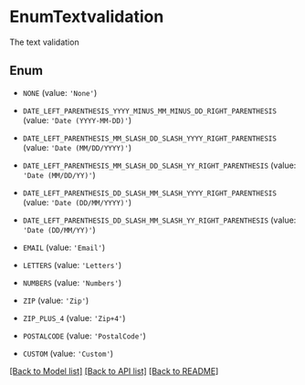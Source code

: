 # EnumTextvalidation

The text validation

## Enum

* `NONE` (value: `'None'`)

* `DATE_LEFT_PARENTHESIS_YYYY_MINUS_MM_MINUS_DD_RIGHT_PARENTHESIS` (value: `'Date (YYYY-MM-DD)'`)

* `DATE_LEFT_PARENTHESIS_MM_SLASH_DD_SLASH_YYYY_RIGHT_PARENTHESIS` (value: `'Date (MM/DD/YYYY)'`)

* `DATE_LEFT_PARENTHESIS_MM_SLASH_DD_SLASH_YY_RIGHT_PARENTHESIS` (value: `'Date (MM/DD/YY)'`)

* `DATE_LEFT_PARENTHESIS_DD_SLASH_MM_SLASH_YYYY_RIGHT_PARENTHESIS` (value: `'Date (DD/MM/YYYY)'`)

* `DATE_LEFT_PARENTHESIS_DD_SLASH_MM_SLASH_YY_RIGHT_PARENTHESIS` (value: `'Date (DD/MM/YY)'`)

* `EMAIL` (value: `'Email'`)

* `LETTERS` (value: `'Letters'`)

* `NUMBERS` (value: `'Numbers'`)

* `ZIP` (value: `'Zip'`)

* `ZIP_PLUS_4` (value: `'Zip+4'`)

* `POSTALCODE` (value: `'PostalCode'`)

* `CUSTOM` (value: `'Custom'`)

[[Back to Model list]](../README.md#documentation-for-models) [[Back to API list]](../README.md#documentation-for-api-endpoints) [[Back to README]](../README.md)


